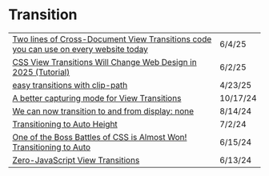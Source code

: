 # Transition

|                                                                                                                                                                                                                          |          |
| ------------------------------------------------------------------------------------------------------------------------------------------------------------------------------------------------------------------------ | -------- |
| [Two lines of Cross-Document View Transitions code you can use on every website today](https://webkit.org/blog/16967/two-lines-of-cross-document-view-transitions-code-you-can-use-on-every-website-today/?ref=dailydev) | 6/4/25   |
| [CSS View Transitions Will Change Web Design in 2025 (Tutorial)](https://app.daily.dev/posts/svil59msa)                                                                                                                  | 6/2/25   |
| [easy transitions with clip-path](https://app.daily.dev/posts/easy-transitions-with-clip-path-bxjr1n5o7)                                                                                                                 | 4/23/25  |
| [A better capturing mode for View Transitions](https://www.bram.us/2024/09/23/a-better-capturing-mode-for-view-transitions/?ref=dailydev)                                                                                | 10/17/24 |
| [We can now transition to and from display: none](https://app.daily.dev/posts/we-can-now-transition-to-and-from-display-none-oz2vyuzep)                                                                                  | 8/14/24  |
| [Transitioning to Auto Height](https://css-tricks.com/transitioning-to-auto-height/?ref=usepanda.com)                                                                                                                    | 7/2/24   |
| [One of the Boss Battles of CSS is Almost Won! Transitioning to Auto](https://frontendmasters.com/blog/one-of-the-boss-battles-of-css-is-almost-won-transitioning-to-auto/)                                              | 6/15/24  |
| [Zero-JavaScript View Transitions](https://astro.build/blog/future-of-astro-zero-js-view-transitions/)                                                                                                                   | 6/13/24  |
